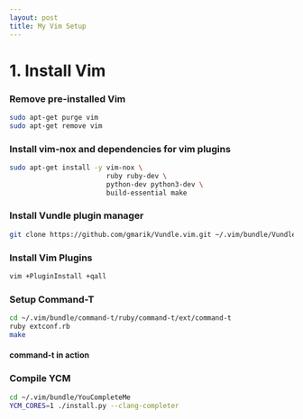 ```yaml
---
layout: post
title: My Vim Setup 
---
```


# 1. Install Vim
### Remove pre-installed Vim
```bash
sudo apt-get purge vim
sudo apt-get remove vim
```
### Install vim-nox and dependencies for vim plugins
```bash
sudo apt-get install -y vim-nox \
                        ruby ruby-dev \
                        python-dev python3-dev \
                        build-essential make
```
### Install Vundle plugin manager
```bash
git clone https://github.com/gmarik/Vundle.vim.git ~/.vim/bundle/Vundle.vim
```
### Install Vim Plugins
```bash
vim +PluginInstall +qall
```
### Setup Command-T
```bash
cd ~/.vim/bundle/command-t/ruby/command-t/ext/command-t
ruby extconf.rb
make
```
#### command-t in action
<script id="asciicast-229412" src="https://asciinema.org/a/229412.js" async></script>
### Compile YCM
```bash
cd ~/.vim/bundle/YouCompleteMe
YCM_CORES=1 ./install.py --clang-completer
```
